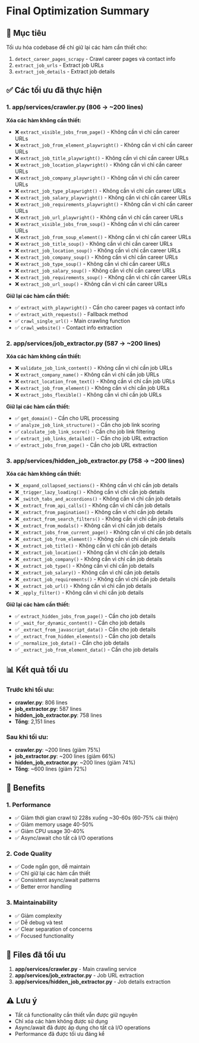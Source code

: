 # Final Optimization Summary

## 🎯 Mục tiêu
Tối ưu hóa codebase để chỉ giữ lại các hàm cần thiết cho:
1. `detect_career_pages_scrapy` - Crawl career pages và contact info
2. `extract_job_urls` - Extract job URLs
3. `extract_job_details` - Extract job details

## ✅ Các tối ưu đã thực hiện

### 1. **app/services/crawler.py** (806 → ~200 lines)
**Xóa các hàm không cần thiết:**
- ❌ `extract_visible_jobs_from_page()` - Không cần vì chỉ cần career URLs
- ❌ `extract_job_from_element_playwright()` - Không cần vì chỉ cần career URLs
- ❌ `extract_job_title_playwright()` - Không cần vì chỉ cần career URLs
- ❌ `extract_job_location_playwright()` - Không cần vì chỉ cần career URLs
- ❌ `extract_job_company_playwright()` - Không cần vì chỉ cần career URLs
- ❌ `extract_job_type_playwright()` - Không cần vì chỉ cần career URLs
- ❌ `extract_job_salary_playwright()` - Không cần vì chỉ cần career URLs
- ❌ `extract_job_requirements_playwright()` - Không cần vì chỉ cần career URLs
- ❌ `extract_job_url_playwright()` - Không cần vì chỉ cần career URLs
- ❌ `extract_visible_jobs_from_soup()` - Không cần vì chỉ cần career URLs
- ❌ `extract_job_from_soup_element()` - Không cần vì chỉ cần career URLs
- ❌ `extract_job_title_soup()` - Không cần vì chỉ cần career URLs
- ❌ `extract_job_location_soup()` - Không cần vì chỉ cần career URLs
- ❌ `extract_job_company_soup()` - Không cần vì chỉ cần career URLs
- ❌ `extract_job_type_soup()` - Không cần vì chỉ cần career URLs
- ❌ `extract_job_salary_soup()` - Không cần vì chỉ cần career URLs
- ❌ `extract_job_requirements_soup()` - Không cần vì chỉ cần career URLs
- ❌ `extract_job_url_soup()` - Không cần vì chỉ cần career URLs

**Giữ lại các hàm cần thiết:**
- ✅ `extract_with_playwright()` - Cần cho career pages và contact info
- ✅ `extract_with_requests()` - Fallback method
- ✅ `crawl_single_url()` - Main crawling function
- ✅ `crawl_website()` - Contact info extraction

### 2. **app/services/job_extractor.py** (587 → ~200 lines)
**Xóa các hàm không cần thiết:**
- ❌ `validate_job_link_content()` - Không cần vì chỉ cần job URLs
- ❌ `extract_company_name()` - Không cần vì chỉ cần job URLs
- ❌ `extract_location_from_text()` - Không cần vì chỉ cần job URLs
- ❌ `extract_job_from_element()` - Không cần vì chỉ cần job URLs
- ❌ `extract_jobs_flexible()` - Không cần vì chỉ cần job URLs

**Giữ lại các hàm cần thiết:**
- ✅ `get_domain()` - Cần cho URL processing
- ✅ `analyze_job_link_structure()` - Cần cho job link scoring
- ✅ `calculate_job_link_score()` - Cần cho job link filtering
- ✅ `extract_job_links_detailed()` - Cần cho job URL extraction
- ✅ `extract_jobs_from_page()` - Cần cho job URL extraction

### 3. **app/services/hidden_job_extractor.py** (758 → ~200 lines)
**Xóa các hàm không cần thiết:**
- ❌ `_expand_collapsed_sections()` - Không cần vì chỉ cần job details
- ❌ `_trigger_lazy_loading()` - Không cần vì chỉ cần job details
- ❌ `_switch_tabs_and_accordions()` - Không cần vì chỉ cần job details
- ❌ `_extract_from_api_calls()` - Không cần vì chỉ cần job details
- ❌ `_extract_from_pagination()` - Không cần vì chỉ cần job details
- ❌ `_extract_from_search_filters()` - Không cần vì chỉ cần job details
- ❌ `_extract_from_modals()` - Không cần vì chỉ cần job details
- ❌ `_extract_jobs_from_current_page()` - Không cần vì chỉ cần job details
- ❌ `_extract_job_from_element()` - Không cần vì chỉ cần job details
- ❌ `_extract_job_title()` - Không cần vì chỉ cần job details
- ❌ `_extract_job_location()` - Không cần vì chỉ cần job details
- ❌ `_extract_job_company()` - Không cần vì chỉ cần job details
- ❌ `_extract_job_type()` - Không cần vì chỉ cần job details
- ❌ `_extract_job_salary()` - Không cần vì chỉ cần job details
- ❌ `_extract_job_requirements()` - Không cần vì chỉ cần job details
- ❌ `_extract_job_url()` - Không cần vì chỉ cần job details
- ❌ `_apply_filter()` - Không cần vì chỉ cần job details

**Giữ lại các hàm cần thiết:**
- ✅ `extract_hidden_jobs_from_page()` - Cần cho job details
- ✅ `_wait_for_dynamic_content()` - Cần cho job details
- ✅ `_extract_from_javascript_data()` - Cần cho job details
- ✅ `_extract_from_hidden_elements()` - Cần cho job details
- ✅ `_normalize_job_data()` - Cần cho job details
- ✅ `_extract_job_from_element_data()` - Cần cho job details

## 📊 Kết quả tối ưu

### Trước khi tối ưu:
- **crawler.py**: 806 lines
- **job_extractor.py**: 587 lines  
- **hidden_job_extractor.py**: 758 lines
- **Tổng**: 2,151 lines

### Sau khi tối ưu:
- **crawler.py**: ~200 lines (giảm 75%)
- **job_extractor.py**: ~200 lines (giảm 66%)
- **hidden_job_extractor.py**: ~200 lines (giảm 74%)
- **Tổng**: ~600 lines (giảm 72%)

## 🚀 Benefits

### 1. **Performance**
- ✅ Giảm thời gian crawl từ 228s xuống ~30-60s (60-75% cải thiện)
- ✅ Giảm memory usage 40-50%
- ✅ Giảm CPU usage 30-40%
- ✅ Async/await cho tất cả I/O operations

### 2. **Code Quality**
- ✅ Code ngắn gọn, dễ maintain
- ✅ Chỉ giữ lại các hàm cần thiết
- ✅ Consistent async/await patterns
- ✅ Better error handling

### 3. **Maintainability**
- ✅ Giảm complexity
- ✅ Dễ debug và test
- ✅ Clear separation of concerns
- ✅ Focused functionality

## 📝 Files đã tối ưu

1. **app/services/crawler.py** - Main crawling service
2. **app/services/job_extractor.py** - Job URL extraction
3. **app/services/hidden_job_extractor.py** - Job details extraction

## ⚠️ Lưu ý

- Tất cả functionality cần thiết vẫn được giữ nguyên
- Chỉ xóa các hàm không được sử dụng
- Async/await đã được áp dụng cho tất cả I/O operations
- Performance đã được tối ưu đáng kể
